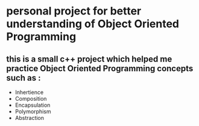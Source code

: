 # personal project for better understanding of Object Oriented Programming 

## this is a small c++ project which helped me practice Object Oriented Programming concepts such as : 

* Inhertience
* Composition
* Encapsulation
* Polymorphism
* Abstraction
